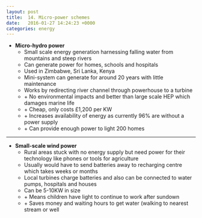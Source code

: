 ```yaml
---
layout: post
title:  14. Micro-power schemes
date:   2016-01-27 14:24:23 +0000
categories: energy
---
```


* **Micro-hydro power**
	*  Small scale energy generation harnessing falling water from mountains and steep rivers
	*  Can generate power for homes, schools and hospitals
	*  Used in Zimbabwe, Sri Lanka, Kenya
	*  Mini-system can generate for around 20 years with little maintenance
	*  Works by redirecting river channel through powerhouse to a turbine
	*  \+ No environmental impacts and better than large scale HEP which damages marine life
	*  \+ Cheap, only costs £1,200 per KW
	*  \+ Increases availability of energy as currently 96% are without a power supply
	*  \+ Can provide enough power to light 200 homes

---

* **Small-scale wind power**
	* Rural areas stuck with no energy supply but need power for their technology like phones or tools for agriculture
	* Usually would have to send batteries away to recharging centre which takes weeks or months
	* Local turbines charge batteries and also can be connected to water pumps, hospitals and houses
	* Can be 5-10KW in size
	* \+ Means children have light to continue to work after sundown
	* \+ Saves money and waiting hours to get water (walking to nearest stream or well